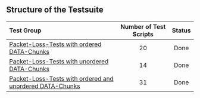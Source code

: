 ## Structure of the Testsuite
| Test Group                                                                             |   Number of Test Scripts | Status   |
| :------------------------------------------------------------------------------------- | :----------------------: | :------: |
| [Packet-Loss-Tests with ordered DATA-Chunks](ordered/)                                 |                       20 | Done     |
| [Packet-Loss-Tests with unordered DATA-Chunks](unordered/)                             |                       14 | Done     |
| [Packet-Loss-Tests with ordered and unordered DATA-Chunks](mixed/)                     |                       31 | Done     |
  
